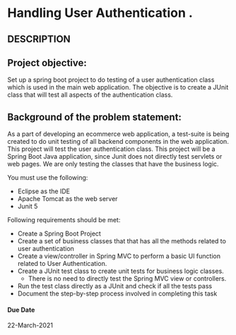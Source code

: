 # Handling User Authentication .
## DESCRIPTION


## Project objective:

Set up a spring boot project to do testing of a user authentication class which is used in the main web application. The objective is to create a JUnit class that will test all aspects of the authentication class.


## Background of the problem statement:

As a part of developing an ecommerce web application, a test-suite is being created to do unit testing of all backend components in the web application. This project will test the user authentication class. This project will be a Spring Boot Java application, since Junit does not directly test servlets or web pages. We are only testing the classes that have the business logic.


You must use the following:

 *  Eclipse as the IDE
 *  Apache Tomcat as the web server
 *  Junit 5



Following requirements should be met:

 *  Create a Spring Boot Project
 *  Create a set of business classes that  that has all the methods related to user authentication
 *  Create a view/controller in Spring MVC to perform a basic UI function related to User Authentication. 
 *  Create a JUnit test class to create unit tests for business logic classes.
    - There is no need to directly test the Spring MVC view or controllers.
 *  Run the test class directly as a JUnit and check if all the tests pass
 *  Document the step-by-step process involved in completing this task


#### Due Date

 22-March-2021

 
